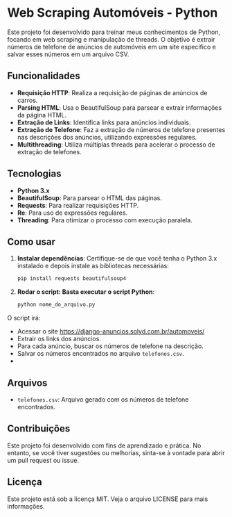 # Web Scraping Automóveis - Python

Este projeto foi desenvolvido para treinar meus conhecimentos de Python, focando em web scraping e manipulação de threads. O objetivo é extrair números de telefone de anúncios de automóveis em um site específico e salvar esses números em um arquivo CSV.

## Funcionalidades

- **Requisição HTTP**: Realiza a requisição de páginas de anúncios de carros.
- **Parsing HTML**: Usa o BeautifulSoup para parsear e extrair informações da página HTML.
- **Extração de Links**: Identifica links para anúncios individuais.
- **Extração de Telefone**: Faz a extração de números de telefone presentes nas descrições dos anúncios, utilizando expressões regulares.
- **Multithreading**: Utiliza múltiplas threads para acelerar o processo de extração de telefones.

## Tecnologias

- **Python 3.x**
- **BeautifulSoup**: Para parsear o HTML das páginas.
- **Requests**: Para realizar requisições HTTP.
- **Re**: Para uso de expressões regulares.
- **Threading**: Para otimizar o processo com execução paralela.

## Como usar

1. **Instalar dependências**:
   Certifique-se de que você tenha o Python 3.x instalado e depois instale as bibliotecas necessárias:

   ```bash
   pip install requests beautifulsoup4

2. **Rodar o script: Basta executar o script Python**:

    ```bash
    python nome_do_arquivo.py

  O script irá:
  
  - Acessar o site https://django-anuncios.solyd.com.br/automoveis/
  - Extrair os links dos anúncios.
  - Para cada anúncio, buscar os números de telefone na descrição.
  - Salvar os números encontrados no arquivo ```telefones.csv```.
- 
## Arquivos
- ```telefones.csv```: Arquivo gerado com os números de telefone encontrados.
  
## Contribuições
Este projeto foi desenvolvido com fins de aprendizado e prática. No entanto, se você tiver sugestões ou melhorias, sinta-se à vontade para abrir um pull request ou issue.

## Licença
Este projeto está sob a licença MIT. Veja o arquivo LICENSE para mais informações.
